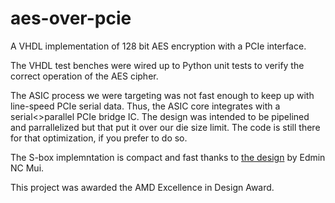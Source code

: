 # aes-over-pcie
A VHDL implementation of 128 bit AES encryption with a PCIe interface.

The VHDL test benches were wired up to Python unit tests to verify the correct operation of the AES cipher.

The ASIC process we were targeting was not fast enough to keep up with line-speed PCIe serial data. Thus, the ASIC core integrates with a serial<>parallel PCIe bridge IC. The design was intended to be pipelined and parrallelized but that put it over our die size limit. The code is still there for that optimization, if you prefer to do so.

The S-box implemntation is compact and fast thanks to [the design](https://github.com/jevinskie/aes-over-pcie/blob/master/docs/aes/sbox1.pdf) by Edmin NC Mui.

This project was awarded the AMD Excellence in Design Award.
